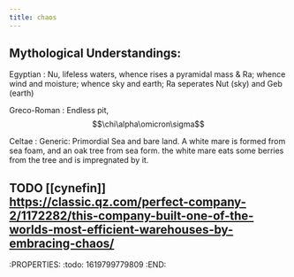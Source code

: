 ```yaml
---
title: chaos
---
```


## Mythological Understandings:

Egyptian
: Nu, lifeless waters, whence rises a pyramidal mass & Ra; whence wind and moisture; whence sky and earth; Ra seperates Nut (sky) and Geb (earth)

Greco-Roman
: Endless pit, $$\chi\alpha\omicron\sigma$$

Celtae
: Generic: Primordial Sea and bare land. A white mare is formed from sea foam, and an oak tree from sea form. the white mare eats some berries from the tree and is impregnated by it.
## TODO [[cynefin]] https://classic.qz.com/perfect-company-2/1172282/this-company-built-one-of-the-worlds-most-efficient-warehouses-by-embracing-chaos/
:PROPERTIES:
:todo: 1619799779809
:END:

